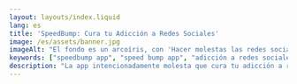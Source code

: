 ```yaml
---
layout: layouts/index.liquid
lang: es
title: 'SpeedBump: Cura tu Adicción a Redes Sociales'
image: /es/assets/banner.jpg
imageAlt: "El fondo es un arcoíris, con 'Hacer molestas las redes sociales' en el centro usando la fuente Comic Sans, y un gato mal dibujado en la esquina superior derecha. Hace referencia al meme de internet 'graphic design is my passion'."
keywords: ["speedbump app", "speed bump app", "adicción a redes sociales", "adicción a redes sociales causas", "adicción a redes sociales solución", "app adicción a redes sociales"]
description: "La app intencionadamente molesta que cura tu adicción a redes sociales. Pon límite a la procrastinación y construye hábitos saludables con el móvil."
---
```

